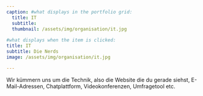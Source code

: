 ```yaml
---
caption: #what displays in the portfolio grid:
  title: IT
  subtitle: 
  thumbnail: /assets/img/organisation/it.jpg
  
#what displays when the item is clicked:
title: IT
subtitle: Die Nerds
image: /assets/img/organisation/it.jpg

---
```

Wir kümmern uns um die Technik, also die Website die du gerade siehst, E-Mail-Adressen, Chatplattform, Videokonferenzen, Umfragetool etc.

